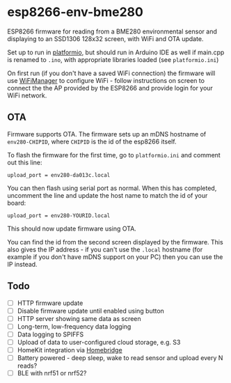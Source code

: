 # esp8266-env-bme280

ESP8266 firmware for reading from a BME280 environmental sensor and displaying to an SSD1306 128x32 screen, with WiFi and OTA update.

Set up to run in [platformio](http://platformio.org/), but should run in Arduino IDE as well if main.cpp is renamed to `.ino`, with appropriate libraries loaded (see `platformio.ini`)

On first run (if you don't have a saved WiFi connection) the firmware will use [WiFiManager](https://github.com/tzapu/WiFiManager) to configure WiFi - follow instructions on screen to connect the the AP provided by the ESP8266 and provide login for your WiFi network.

## OTA
Firmware supports OTA. The firmware sets up an mDNS hostname of `env280-CHIPID`, where `CHIPID` is the id of the esp8266 itself. 

To flash the firmware for the first time, go to `platformio.ini` and comment out this line:

```
upload_port = env280-da013c.local 
```

You can then flash using serial port as normal. When this has completed, uncomment the line and update the host name to match the id of your board:

```
upload_port = env280-YOURID.local 
```

This should now update firmware using OTA.

You can find the id from the second screen displayed by the firmware. This also gives the IP address - if you can't use the `.local` hostname (for example if you don't have mDNS support on your PC) then you can use the IP instead.

## Todo

- [ ] HTTP firmware update
- [ ] Disable firmware update until enabled using button
- [ ] HTTP server showing same data as screen
- [ ] Long-term, low-frequency data logging
- [ ] Data logging to SPIFFS
- [ ] Upload of data to user-configured cloud storage, e.g. S3
- [ ] HomeKit integration via [Homebridge](https://github.com/nfarina/homebridge)
- [ ] Battery powered - deep sleep, wake to read sensor and upload every N reads?
- [ ] BLE with nrf51 or nrf52?